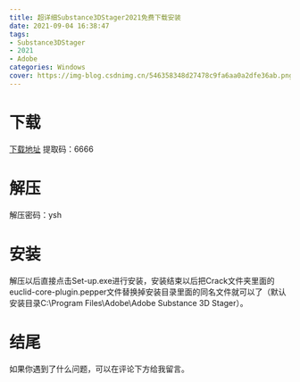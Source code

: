 ```yaml
---
title: 超详细Substance3DStager2021免费下载安装
date: 2021-09-04 16:38:47
tags:
- Substance3DStager
- 2021
- Adobe
categories: Windows
cover: https://img-blog.csdnimg.cn/546358348d27478c9fa6aa0a2dfe36ab.png
---
```


# 下载
[下载地址](https://pan.baidu.com/s/104b-78C-fy23D2O56S2H7w)
提取码：6666

# 解压
解压密码：ysh

# 安装
解压以后直接点击Set-up.exe进行安装，安装结束以后把Crack文件夹里面的euclid-core-plugin.pepper文件替换掉安装目录里面的同名文件就可以了（默认安装目录C:\Program Files\Adobe\Adobe Substance 3D Stager）。

# 结尾
如果你遇到了什么问题，可以在评论下方给我留言。


